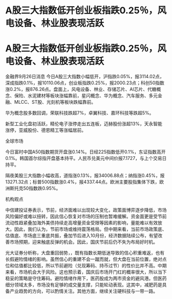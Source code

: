 # A股三大指数低开创业板指跌0.25％，风电设备、林业股表现活跃

# A股三大指数低开创业板指跌0.25％，风电设备、林业股表现活跃

金融界9月26日消息
今日A股三大指数小幅低开，沪指跌0.05%，报3114.02点，深成指跌0.1%，报10110.06点，创业板指跌0.25%，报2000.23点；科创50指数涨0.2%，报876.26点。盘面上，风电设备、林业、存储芯片、AI芯片、代糖概念、保险、水泥建材等板块涨幅靠前，星闪概念、华为概念、汽车服务、多元金融、MLCC、ST股、光刻机等板块跌幅靠前。

华为概念股多数回调，荣联科技跌超7%，卓翼科技、嘉环科技等跌超5%。

新型工业化盘初活跃，精伦电子涨停走出五连板，迈赫股份涨超13%，天永智能涨停，亚威股份、德恩精工等涨幅居前。

全球市场

今日富时中国A50指数期货开盘涨0.14%。日经225指数低开0.1%，东证指数高开0.1%。韩国首尔综指开盘基本持平。人民币兑美元中间价报7.1727，与上个交易日持平。

隔夜美股三大指数小幅收高，道指涨0.13%，报34006.88点；纳指涨0.45%，报13271.32点；标普500指数涨0.4%，报4337.44点。欧洲主要股指集体下跌，欧洲斯托克50指数跌0.95%。

机构观点

中信建投证券表示，节前，经济面难以出现较大变化，政策面博弈逐步降低，市场风险偏好或难以扭转，因此信心恢复对市场的压制也暂难缓解。资金面更是受节前流动性趋紧叠加海外美债持续走高增量资金受限等因素的影响，量能难以有效放大。因此，我们认为，节前市场或维持震荡格局。但中期来看，当前市场政策底、估值底、市场底三重底共振，叠加节后进入10月份，经济数据陆续公布，有望改善市场预期，迎来触底反弹的机会。因此，国庆节前后仍不失为布局好时机。

光大证券分析称，大盘重回弱势，，既有指数长期低迷导致的信心积重难返，也有长假避险情绪的影响。虽然信心的重建不会一蹴而就，但大盘在当前位置，绝对点位和估值都比较低，所以节前避险（兑现筹码、持币过节）的性价比并不高。中期来看，市场机会大于风险。这也预示着，国庆后市场开门红的概率很大，所以当下稳妥的策略是守住筹码。避险情绪作用下，医药股成为两市资金的避风港。但医药细分领域太多，市场没有足够的成交量支撑，只能轮动表现。这其中，减肥药是具备产业趋势的方向，可以酌情关注。其他方面，继续关注硬科技与一带一路。

